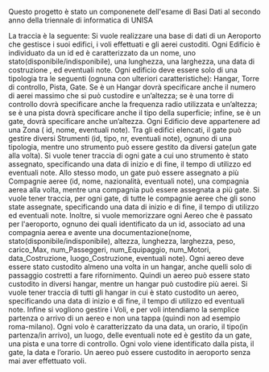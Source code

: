 Questo progetto è stato un componenete dell'esame di Basi Dati al secondo anno della triennale di informatica di UNISA

La traccia è la seguente:
Si vuole realizzare una base di dati di un Aeroporto che gestisce i suoi edifici, i voli effettuati e gli aerei custoditi. Ogni Edificio è individuato da un id ed è caratterizzato da un nome, uno stato(disponibile/indisponibile), una lunghezza, una larghezza, una data di costruzione , ed eventuali note. Ogni edificio deve essere solo di una tipologia tra le seguenti (ognuna con ulteriori caratteristiche): Hangar, Torre di controllo, Pista, Gate. Se è un Hangar dovrà specificare anche il numero di aerei massimo che si può custodire e un’altezza; se è una torre di controllo dovrà specificare anche la frequenza radio utilizzata e un’altezza; se è una pista dovrà specificare anche il tipo della superficie; infine, se è un gate, dovrà specificare anche un’altezza. Ogni Edificio deve appartenere ad una Zona ( id, nome, eventuali note). 
Tra gli edifici elencati, il gate può gestire diversi Strumenti (id, tipo, nr, eventuali note), ognuno di una tipologia, mentre uno strumento può essere gestito da diversi gate(un gate alla volta). Si vuole tener traccia di ogni gate a cui uno strumento è stato assegnato, specificando una data di inizio e di fine, il tempo di utilizzo ed eventuali note. Allo stesso modo, un gate può essere assegnato a più  Compagnie aeree (id, nome, nazionalità, eventuali note), una compagnia aerea alla volta, mentre una compagnia può essere assegnata a più gate. Si vuole tener traccia, per ogni gate, di tutte le compagnie aeree che gli sono state assegnate, specificando una data di inizio e di fine, il tempo di utilizzo ed eventuali note.
Inoltre, si vuole memorizzare ogni Aereo che è passato per l'aeroporto, ognuno dei quali identificato da un id, associato ad una compagnia aerea e avente una documentazione(nome, stato(disponibile/indisponibile), altezza, lunghezza, larghezza, peso, carico_Max, num_Passeggeri, num_Equipaggio, num_Motori, data_Costruzione, luogo_Costruzione, eventuali note). Ogni aereo deve essere stato custodito almeno una volta in un hangar, anche quelli solo di passaggio costretti a fare rifornimento. Quindi un aereo può essere stato custodito in diversi hangar, mentre un hangar può custodire più aerei. Si vuole tener traccia di tutti gli hangar in cui è stato custodito un aereo, specificando una data di inizio e di fine, il tempo di utilizzo ed eventuali note.
Infine si vogliono gestire i Voli, e per voli intendiamo la semplice partenza o arrivo di un aereo e non una tappa (quindi non ad esempio roma-milano). Ogni volo è caratterizzato da una data, un orario, il tipo(in partenza/in arrivo), un luogo, delle eventuali note ed è gestito da un gate, una pista e una torre di controllo. Ogni volo viene identificato dalla pista, il gate, la data e l’orario. Un aereo può essere custodito in aeroporto senza mai aver effettuato voli.
